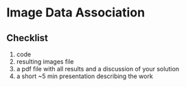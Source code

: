 # Image Data Association

## Checklist

1. code
1. resulting images file
1. a pdf file with all results and a discussion of your solution
1. a short ~5 min presentation describing the work

